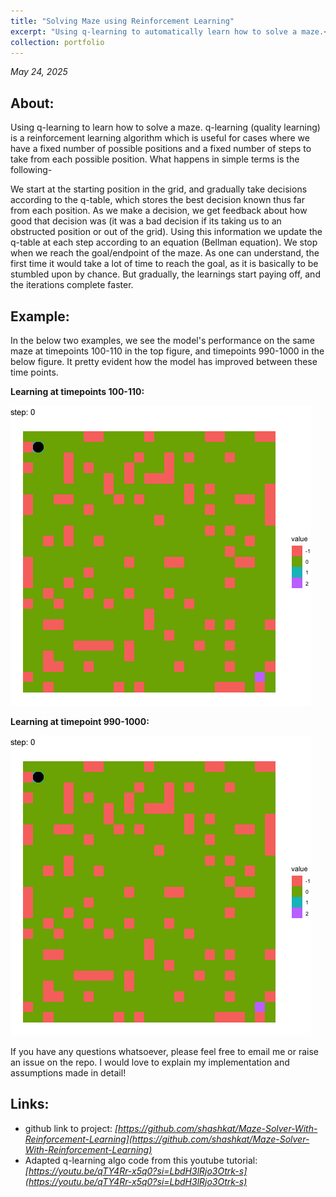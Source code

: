 ```yaml
---
title: "Solving Maze using Reinforcement Learning"
excerpt: "Using q-learning to automatically learn how to solve a maze.<br/><img src='/images/timepoint_centroid_990_400x400.gif'>"
collection: portfolio
---
```


*May 24, 2025*

## About:

Using q-learning to learn how to solve a maze. q-learning (quality learning) is a reinforcement learning algorithm which is useful for cases where we have a fixed number of possible positions and a fixed number of steps to take from each possible position. What happens in simple terms is the following-

We start at the starting position in the grid, and gradually take decisions according to the q-table, which stores the best decision known thus far from each position. As we make a decision, we get feedback about how good that decision was (it was a bad decision if its taking us to an obstructed position or out of the grid). Using this information we update the q-table at each step according to an equation (Bellman equation). We stop when we reach the goal/endpoint of the maze. As one can understand, the first time it would take a lot of time to reach the goal, as it is basically to be stumbled upon by chance. But gradually, the learnings start paying off, and the iterations complete faster.

## Example:

In the below two examples, we see the model's performance on the same maze at timepoints 100-110 in the top figure, and timepoints 990-1000 in the below figure. It pretty evident how the model has improved between these time points.

**Learning at timepoints 100-110:**

![Learning at timepoint 100](/images/timepoint_centroid_100.gif)

**Learning at timepoint 990-1000:**

![Learning at timepoint 990](/images/timepoint_centroid_990.gif)

If you have any questions whatsoever, please feel free to email me or raise an issue on the repo. I would love to explain my implementation and assumptions made in detail!

## Links:
- github link to project: *[https://github.com/shashkat/Maze-Solver-With-Reinforcement-Learning](https://github.com/shashkat/Maze-Solver-With-Reinforcement-Learning)*
- Adapted q-learning algo code from this youtube tutorial: *[https://youtu.be/qTY4Rr-x5q0?si=LbdH3lRjo3Otrk-s](https://youtu.be/qTY4Rr-x5q0?si=LbdH3lRjo3Otrk-s)*


